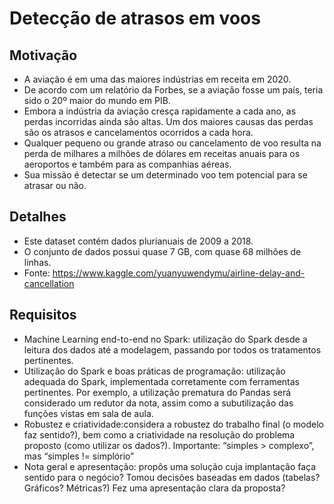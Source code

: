 # Detecção de atrasos em voos


## Motivação
- A aviação é em uma das maiores indústrias em receita em 2020.
- De acordo com um relatório da Forbes, se a aviação fosse um país, 
teria sido o 20º maior do mundo em PIB. 
- Embora a indústria da aviação cresça rapidamente a cada ano, as 
perdas incorridas ainda são altas. Um dos maiores causas das 
perdas são os atrasos e cancelamentos ocorridos a cada hora. 
- Qualquer pequeno ou grande atraso ou cancelamento de voo 
resulta na perda de milhares a milhões de dólares em receitas 
anuais para os aeroportos e também para as companhias aéreas.
- Sua missão é detectar se um determinado voo tem potencial para 
se atrasar ou não.

## Detalhes
- Este dataset contém dados plurianuais de 2009 a 2018. 
- O conjunto de dados possui quase 7 GB, com quase 68 milhões de linhas.
- Fonte: https://www.kaggle.com/yuanyuwendymu/airline-delay-and-cancellation

## Requisitos
- Machine Learning end-to-end no Spark: utilização do Spark desde a leitura dos dados até a modelagem, passando por todos os tratamentos pertinentes.
- Utilização do Spark e boas práticas de programação: utilização adequada do Spark, implementada corretamente com ferramentas pertinentes. Por exemplo, a utilização prematura do Pandas será considerado um redutor da nota, assim como a subutilização das funções vistas em sala de aula.
- Robustez e criatividade:considera a robustez do trabalho final (o modelo faz sentido?), bem como a criatividade na resolução do problema proposto (como utilizar os dados?). Importante: “simples > complexo”, mas “simples != simplório” 
- Nota geral e apresentação: propôs uma solução cuja implantação faça sentido para o negócio? Tomou decisões baseadas em dados (tabelas? Gráficos? Métricas?) Fez uma apresentação clara da proposta? 